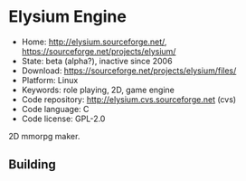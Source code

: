 # Elysium Engine

- Home: http://elysium.sourceforge.net/, https://sourceforge.net/projects/elysium/
- State: beta (alpha?), inactive since 2006
- Download: https://sourceforge.net/projects/elysium/files/
- Platform: Linux
- Keywords: role playing, 2D, game engine
- Code repository: http://elysium.cvs.sourceforge.net (cvs)
- Code language: C
- Code license: GPL-2.0

2D mmorpg maker.

## Building
